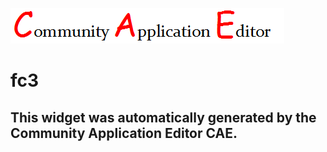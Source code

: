 ![CAE](https://github.com/CAE-Community-Application-Editor/CAE-Deployment-Temp/blob/gh-pages/frontendComponent-155/img/logo.png)  

fc3
===================


This widget was automatically generated by the Community Application Editor CAE.  
---------------
